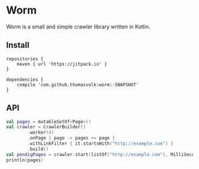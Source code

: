 Worm
=====

Worm is a small and simple crawler library written in Kotlin.

Install
-------

```
repositories {
    maven { url 'https://jitpack.io' }
}

dependencies {
    compile 'com.github.thomasvolk:worm:-SNAPSHOT'
}
```

API
---

```kotlin
val pages = mutableSetOf<Page>()
val crawler = CrawlerBuilder()
        .worker(4)
        .onPage { page -> pages += page }
        .withLinkFilter { it.startsWith("http://example.com") }
        .build()
val pendigPages = crawler.start(listOf("http://example.com"), MilliSecondsTimeout(5000))
println(pages)
```
